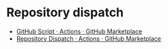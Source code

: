 # Repository dispatch

+ [GitHub Script · Actions · GitHub Marketplace](https://github.com/marketplace/actions/github-script)
+ [Repository Dispatch · Actions · GitHub Marketplace](https://github.com/marketplace/actions/repository-dispatch)
